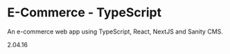 # E-Commerce - TypeScript

An e-commerce web app using TypeScript, React, NextJS and Sanity CMS.

2.04.16